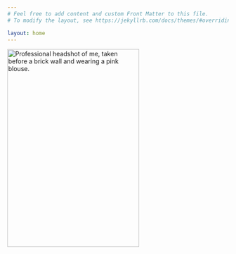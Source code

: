```yaml
---
# Feel free to add content and custom Front Matter to this file.
# To modify the layout, see https://jekyllrb.com/docs/themes/#overriding-theme-defaults

layout: home
---
```

<img height="450"  width="300" src="/Images/McKenna_HS1,png" alt="Professional headshot of me, taken before a brick wall and wearing a pink blouse.">
